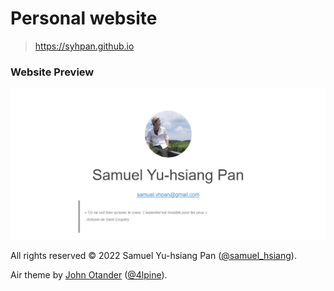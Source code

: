 # Personal website
> https://syhpan.github.io

### Website Preview
![preview](img/preview.png)

All rights reserved © 2022 Samuel Yu-hsiang Pan ([@samuel_hsiang](https://www.twitter.com/@samuel_hsiang)).

Air theme by [John Otander](http://johnotander.com/) ([@4lpine](https://twitter.com/4lpine)).
